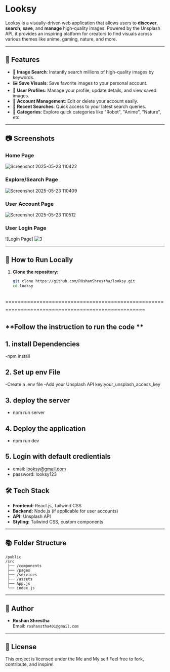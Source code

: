 # Looksy

Looksy is a visually-driven web application that allows users to **discover**, **search**, **save**, and **manage** high-quality images. Powered by the Unsplash API, it provides an inspiring platform for creators to find visuals across various themes like anime, gaming, nature, and more.

---

## 🌟 Features

- 🔎 **Image Search**: Instantly search millions of high-quality images by keywords.
- 🖼️ **Save Visuals**: Save favorite images to your personal account.
- 📝 **User Profiles**: Manage your profile, update details, and view saved images.
- 🧹 **Account Management**: Edit or delete your account easily.
- 📜 **Recent Searches**: Quick access to your latest search queries.
- 💬 **Categories**: Explore quick categories like "Robot", "Anime", "Nature", etc.

---

## 📷 Screenshots

### Home Page
![Screenshot 2025-05-23 110422](https://github.com/user-attachments/assets/39443df9-3f88-441c-a343-1f42a6f74d03)



### Explore/Search Page
![Screenshot 2025-05-23 110409](https://github.com/user-attachments/assets/70c06c94-a789-4ab4-895c-18668aea1fd8)



### User Account Page
![Screenshot 2025-05-23 110512](https://github.com/user-attachments/assets/f5c6c8c6-cd97-4319-bec2-c5f5b4236400)



### User Login Page
![Login Page]
![3](https://github.com/user-attachments/assets/7652fecd-7b2e-42fa-ab6b-fa287a09a9e2)


---

## 🚀 How to Run Locally

1. **Clone the repository:**
   ```bash
   git clone https://github.com/R0shanShrestha/looksy.git
   cd looksy

## ------------------------------------------------------------------------------------------------
## **Follow the instruction to run the code **
## 1. install Dependencies 
-npm install

## 2. Set up env File
-Create a .env file
-Add your Unsplash API key:your_unsplash_access_key

## 3. deploy the server
- npm run server
## 4. Deploy the application
- npm run dev
## 5. Login with default credientials
- email: looksy@gmail.com
- password: looksy123
  
## 🛠️ Tech Stack

- **Frontend:** React.js, Tailwind CSS
- **Backend:** Node.js (if applicable for user accounts)
- **API:** Unsplash API
- **Styling:** Tailwind CSS, custom components

---

## 📚 Folder Structure

```
/public
/src
 ├── /components
 ├── /pages
 ├── /services
 ├── /assets
 ├── App.js
 └── index.js
```

---

## 👤 Author

- **Roshan Shrestha**  
  Email: `roshanstha401@gmail.com`

---

## 📄 License

This project is licensed under the Me and My self
Feel free to fork, contribute, and inspire!

